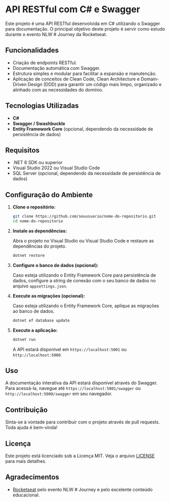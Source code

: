 # API RESTful com C# e Swagger

Este projeto é uma API RESTful desenvolvida em C# utilizando o Swagger para documentação. O principal objetivo deste projeto é servir como estudo durante o evento NLW # Journey da Rocketseat.

## Funcionalidades

- Criação de endpoints RESTful.
- Documentação automática com Swagger.
- Estrutura simples e modular para facilitar a expansão e manutenção.
- Aplicação de conceitos de Clean Code, Clean Architecture e Domain-Driven Design (DDD) para garantir um código mais limpo, organizado e alinhado com as necessidades do domínio.

## Tecnologias Utilizadas

- **C#**
- **Swagger / Swashbuckle**
- **Entity Framework Core** (opcional, dependendo da necessidade de persistência de dados)

## Requisitos

- .NET 6 SDK ou superior
- Visual Studio 2022 ou Visual Studio Code
- SQL Server (opcional, dependendo da necessidade de persistência de dados)

## Configuração do Ambiente

1. **Clone o repositório:**

    ```bash
    git clone https://github.com/seuusuario/nome-do-repositorio.git
    cd nome-do-repositorio
    ```

2. **Instale as dependências:**

    Abra o projeto no Visual Studio ou Visual Studio Code e restaure as dependências do projeto.

    ```bash
    dotnet restore
    ```

3. **Configure o banco de dados (opcional):**

    Caso esteja utilizando o Entity Framework Core para persistência de dados, configure a string de conexão com o seu banco de dados no arquivo `appsettings.json`.

4. **Execute as migrações (opcional):**

    Caso esteja utilizando o Entity Framework Core, aplique as migrações ao banco de dados.

    ```bash
    dotnet ef database update
    ```

5. **Execute a aplicação:**

    ```bash
    dotnet run
    ```

    A API estará disponível em `https://localhost:5001` ou `http://localhost:5000`.

## Uso

A documentação interativa da API estará disponível através do Swagger. Para acessá-la, navegue até `https://localhost:5001/swagger` ou `http://localhost:5000/swagger` em seu navegador.

## Contribuição

Sinta-se à vontade para contribuir com o projeto através de pull requests. Toda ajuda é bem-vinda!

## Licença

Este projeto está licenciado sob a Licença MIT. Veja o arquivo [LICENSE](./LICENSE) para mais detalhes.

## Agradecimentos

- [Rocketseat](https://rocketseat.com.br/) pelo evento NLW # Journey e pelo excelente conteúdo educacional.


